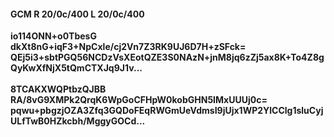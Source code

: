 #### GCM R 20/0c/400 L 20/0c/400
**io114ONN+o0TbesG**<br/>**dkXt8nG+iqF3+NpCxle/cj2Vn7Z3RK9UJ6D7H+zSFck=**<br/>**QEj5i3+sbtPGQ56NCDzVsXEotQZE3S0NAzN+jnM8jq6zZj5ax8K+To4Z8gQyKwXfNjX5tQmCTXJq9J1v...**<br/><br/>
**8TCAKXWQPtbzQJBB**<br/>**RA/8vG9XMPk2QrqK6WpGoCFHpW0kobGHN5IMxUUUj0c=**<br/>**pqwu+pbgzjOZA3Zfq3GQDoFEqRWGmUeVdmsI9jUjx1WP2YlCClg1sluCyjULfTwB0HZkcbh/MggyGOCd...**